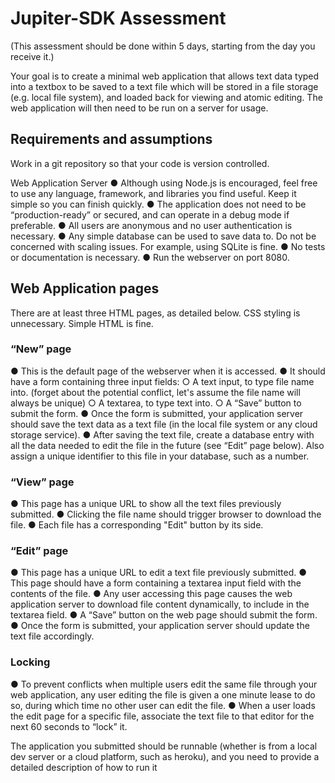 # Jupiter-SDK Assessment

(This assessment should be done within 5 days, starting from the day you receive it.)

Your goal is to create a minimal web application that allows text data typed into a textbox to be saved to a text file which will be stored in a file storage (e.g. local file system), and loaded back for viewing and atomic editing. The web application will then need to be run on a server for usage.

## Requirements and assumptions

Work in a git repository so that your code is version controlled.

Web Application Server
● Although using Node.js is encouraged, feel free to use any language, framework, and libraries you find useful. Keep it simple so you can finish quickly.
● The application does not need to be “production-ready” or secured, and can operate in a debug mode if preferable.
● All users are anonymous and no user authentication is necessary.
● Any simple database can be used to save data to. Do not be concerned with scaling issues. For example, using SQLite is fine.
● No tests or documentation is necessary.
● Run the webserver on port 8080.

## Web Application pages

There are at least three HTML pages, as detailed below. CSS styling is unnecessary. Simple HTML is fine.

### “New” page

● This is the default page of the webserver when it is accessed.
● It should have a form containing three input fields:
○ A text input, to type file name into. (forget about the potential conflict, let's assume the file name will always be unique)
○ A textarea, to type text into.
○ A “Save” button to submit the form.
● Once the form is submitted, your application server should save the text data as a text file (in the local file system or any cloud storage service).
● After saving the text file, create a database entry with all the data needed to edit the file in the future (see “Edit” page below). Also assign a unique identifier to this file in your database, such as a number.

### “View” page

● This page has a unique URL to show all the text files previously submitted.
● Clicking the file name should trigger browser to download the file.
● Each file has a corresponding "Edit" button by its side.

### “Edit” page

● This page has a unique URL to edit a text file previously submitted.
● This page should have a form containing a textarea input field with the contents of the
file.
● Any user accessing this page causes the web application server to download file content
dynamically, to include in the textarea field.
● A “Save” button on the web page should submit the form.
● Once the form is submitted, your application server should update the text file accordingly.

### Locking

● To prevent conflicts when multiple users edit the same file through your web application, any user editing the file is given a one minute lease to do so, during which time no other user can edit the file.
● When a user loads the edit page for a specific file, associate the text file to that editor for
the next 60 seconds to “lock” it.

The application you submitted should be runnable (whether is from a local dev server or a cloud
platform, such as heroku), and you need to provide a detailed description of how to run it